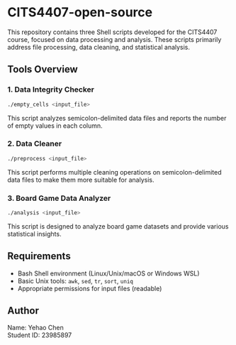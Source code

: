 # CITS4407-open-source

This repository contains three Shell scripts developed for the CITS4407 course, focused on data processing and analysis. These scripts primarily address file processing, data cleaning, and statistical analysis.

## Tools Overview

### 1. Data Integrity Checker

```bash
./empty_cells <input_file>
```

This script analyzes semicolon-delimited data files and reports the number of empty values in each column.

### 2. Data Cleaner

```bash
./preprocess <input_file>
```

This script performs multiple cleaning operations on semicolon-delimited data files to make them more suitable for analysis.


### 3. Board Game Data Analyzer

```bash
./analysis <input_file>
```

This script is designed to analyze board game datasets and provide various statistical insights.

## Requirements

- Bash Shell environment (Linux/Unix/macOS or Windows WSL)
- Basic Unix tools: `awk`, `sed`, `tr`, `sort`, `uniq`
- Appropriate permissions for input files (readable)

## Author

Name: Yehao Chen  
Student ID: 23985897